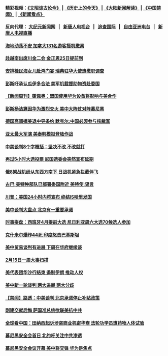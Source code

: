 #### 精彩视频：[《文昭谈古论今》](http://95.179.137.68/wenzhao) | [《历史上的今天》](http://95.179.137.68/today-in-history) | [《大陆新闻解读》](http://95.179.137.68/ntdtv-comedy) | [《中国禁闻》](http://95.179.137.68/ntdtv-news) | [《新闻看点》](http://95.179.137.68/news-insight) 

 #### 反向代理： [大纪元新闻网](http://95.179.137.68:10080/) &nbsp;&nbsp;|&nbsp;&nbsp; [新唐人电视台](http://95.179.137.68:8000/) &nbsp;&nbsp;|&nbsp;&nbsp; [追查国际](http://95.179.137.68:10010/) &nbsp;&nbsp;|&nbsp;&nbsp; [自由亚洲电台](http://95.179.137.68:9800/) &nbsp;&nbsp;|&nbsp;&nbsp; [新唐人电视直播](http://95.179.137.68/) 

#### [海地动荡不安 加拿大131名游客搭机撤离](../pages/prog202/a102513839.md?t=02170937) 


#### [赴越南出席川金二会 金正恩25日提前到](../pages/prog202/a102513758.md?t=02170937) 

#### [安排桂民海女儿赴鸿门宴 瑞典驻华大使遭撤职调查](../pages/prog202/a102513517.md?t=02170937) 

#### [彭斯吁承认瓜伊多合法 美军机载援助物资赴委国](../pages/prog202/a102513698.md?t=02170937) 

#### [【新闻周刊】蓬佩奥：盟国使用华为设备将影响与美合作](../pages/prog202/a102513708.md?t=02170937) 

#### [彭斯杨洁篪因华为激烈交火 美中大阵仗对阵慕尼黑](../pages/prog202/a102513661.md?t=02170937) 

#### [德国高调撑美退中导条约 默克尔:中国必须参与核裁军](../pages/prog202/a102513533.md?t=02170937) 


#### [亚太最大军演 美泰韩模拟登陆作战](../pages/prog202/a102513449.md?t=02170937) 

#### [中美谈判8个字概括：坚决不改 不改就打](../pages/prog202/a102513260.md?t=02170937) 

#### [再过5小时大选投票 尼国选委会突然宣布延期](../pages/prog202/a102513267.md?t=02170937) 

#### [俄8架战机纷从东西方南下 日战机紧急拦截伴飞](../pages/prog202/a102513203.md?t=02170937) 

#### [古巴:美特种部队已部署委国附近 美特使:谣言](../pages/prog202/a102512814.md?t=02170937) 

#### [川普：美国24小时内将宣布 终结IS哈里发国](../pages/prog202/a102513159.md?t=02170937) 

#### [美中谈判大盘点 北京有一重要承诺](../pages/prog202/a102513131.md?t=02170937) 


#### [时事拼盘：西班牙4月提前大选 尼日利亚周六大选70候选人参加](../pages/prog202/a102513053.md?t=02170937) 

#### [克什米尔爆炸44死 印度怒责巴基斯坦](../pages/prog202/a102512857.md?t=02170937) 

#### [美中贸易谈判有进展 下周在华府继续谈](../pages/prog202/a102512931.md?t=02170937) 

#### [2月15日一周大事扫描](../pages/prog202/a102512917.md?t=02170937) 

#### [美代表团华沙行结束 遏制伊朗 推动人权](../pages/prog202/a102512911.md?t=02170937) 

#### [美中新一轮谈判 两大进展 两大分歧](../pages/prog202/a102512906.md?t=02170937) 

#### [【禁闻】路透：中美谈判 北京承诺停止补贴政策](../pages/prog202/a102512901.md?t=02170937) 

#### [刚建交就后悔 萨国准总统欲联美抗中共](../pages/prog202/a102512859.md?t=02170937) 

#### [全球看中国：田纳西起诉涉盗商业机密华裔 法轮功学员遭药物人体试验](../pages/prog202/a102512852.md?t=02170937) 

#### [慕尼黑安全会首日 北约吁关注中共渗透](../pages/prog202/a102512835.md?t=02170937) 


#### [慕尼黑安全会议开幕 美中将交锋 华为是焦点](../pages/prog202/a102512679.md?t=02170937) 



